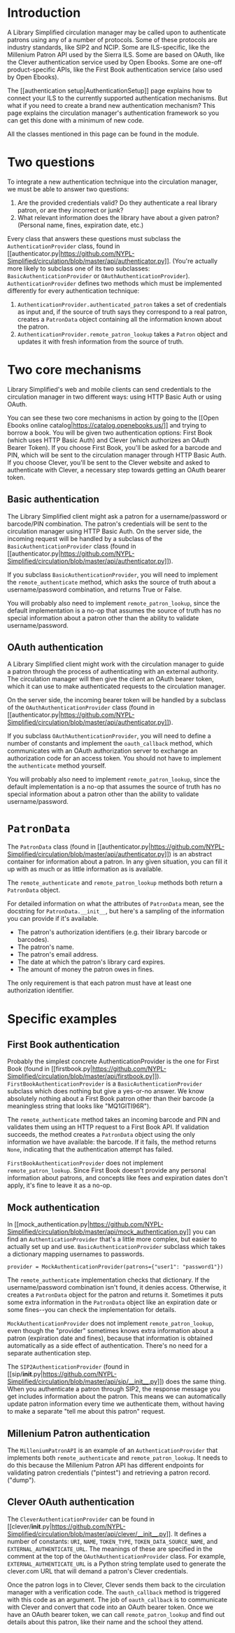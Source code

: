 # Introduction

A Library Simplified circulation manager may be called upon to authenticate patrons using any of a number of protocols. Some of these protocols are industry standards, like SIP2 and NCIP. Some are ILS-specific, like the Millenium Patron API used by the Sierra ILS. Some are based on OAuth, like the Clever authentication service used by Open Ebooks. Some are one-off product-specific APIs, like the First Book authentication service (also used by Open Ebooks).

The [[authentication setup|AuthenticationSetup]] page explains how to connect your ILS to the currently supported authentication mechanisms. But what if you need to create a brand new authentication mechanism? This page explains the circulation manager's authentication framework so you can get this done with a minimum of new code.

All the classes mentioned in this page can be found in the  module.

# Two questions

To integrate a new authentication technique into the circulation manager, we must be able to answer two questions:

1. Are the provided credentials valid? Do they authenticate a real library patron, or are they incorrect or junk?
2. What relevant information does the library have about a given patron? (Personal name, fines, expiration date, etc.)

Every class that answers these questions must subclass the `AuthenticationProvider` class, found in [[authenticator.py|https://github.com/NYPL-Simplified/circulation/blob/master/api/authenticator.py]]. (You're actually more likely to subclass one of its two subclasses: `BasicAuthenticationProvider` or `OAuthAuthenticationProvider`). `AuthenticationProvider` defines two methods which must be implemented differently for every authentication technique:

1. `AuthenticationProvider.authenticated_patron` takes a set of credentials as input and, if the source of truth says they correspond to a real patron, creates a `PatronData` object containing all the information known about the patron.
2. `AuthenticationProvider.remote_patron_lookup` takes a `Patron` object and updates it with fresh information from the source of truth.

# Two core mechanisms

Library Simplified's web and mobile clients can send credentials to the circulation manager in two different ways: using HTTP Basic Auth or using OAuth.

You can see these two core mechanisms in action by going to the [[Open Ebooks online catalog|https://catalog.openebooks.us/]] and trying to borrow a book. You will be given two authentication options: First Book (which uses HTTP Basic Auth) and Clever (which authorizes an OAuth Bearer Token). If you choose First Book, you'll be asked for a barcode and PIN, which will be sent to the circulation manager through HTTP Basic Auth. If you choose Clever, you'll be sent to the Clever website and asked to authenticate with Clever, a necessary step towards getting an OAuth bearer token.

## Basic authentication

The Library Simplified client might ask a patron for a username/password or barcode/PIN combination. The patron's credentials will be sent to the circulation manager using HTTP Basic Auth. On the server side, the incoming request will be handled by a subclass of the `BasicAuthenticationProvider` class (found in [[authenticator.py|https://github.com/NYPL-Simplified/circulation/blob/master/api/authenticator.py]]).

If you subclass `BasicAuthenticationProvider`, you will need to implement the `remote_authenticate` method, which asks the source of truth about a username/password combination, and returns True or False.

You will probably also need to implement `remote_patron_lookup`, since the default implementation is a no-op that assumes the source of truth has no special information about a patron other than the ability to validate username/password.

## OAuth authentication

A Library Simplified client might work with the circulation manager to guide a patron through the process of authenticating with an external authority. The circulation manager will then give the client an OAuth bearer token, which it can use to make authenticated requests to the circulation manager. 

On the server side, the incoming bearer token will be handled by a subclass of the `OAuthAuthenticationProvider` class (found in [[authenticator.py|https://github.com/NYPL-Simplified/circulation/blob/master/api/authenticator.py]]).

If you subclass `OAuthAuthenticationProvider`, you will need to define a number of constants and implement the `oauth_callback` method, which communicates with an OAuth authorization server to exchange an authorization code for an access token. You should not have to implement the `authenticate` method yourself.

You will probably also need to implement `remote_patron_lookup`, since the default implementation is a no-op that assumes the source of truth has no special information about a patron other than the ability to validate username/password.

# `PatronData`

The `PatronData` class (found in [[authenticator.py|https://github.com/NYPL-Simplified/circulation/blob/master/api/authenticator.py]]) is an abstract container for information about a patron. In any given situation, you can fill it up with as much or as little information as is available.

The `remote_authenticate` and `remote_patron_lookup` methods both return a `PatronData` object.

For detailed information on what the attributes of `PatronData` mean, see the docstring for `PatronData.__init__`,  but here's a sampling of the information you can provide if it's available.

* The patron's authorization identifiers (e.g. their library barcode or barcodes).
* The patron's name.
* The patron's email address.
* The date at which the patron's library card expires.
* The amount of money the patron owes in fines.

The only requirement is that each patron must have at least one authorization identifier.

# Specific examples

## First Book authentication

Probably the simplest concrete AuthenticationProvider is the one for First Book
(found in [[firstbook.py|https://github.com/NYPL-Simplified/circulation/blob/master/api/firstbook.py]]). `FirstBookAuthenticationProvider` is a `BasicAuthenticationProvider` subclass which does nothing but give a yes-or-no answer. We know absolutely nothing about a First Book patron other than their barcode (a meaningless string that looks like "MQ1GITI96R").

The `remote_authenticate` method takes an incoming barcode and PIN and validates them using an HTTP request to a First Book API. If validation succeeds, the method creates a `PatronData` object using the only information we have available: the barcode. If it fails, the method returns `None`, indicating that the authentication attempt has failed.

`FirstBookAuthenticationProvider` does not implement `remote_patron_lookup`. Since First Book doesn't provide any personal information about patrons, and concepts like fees and expiration dates don't apply, it's fine to leave it as a no-op.

## Mock authentication

In [[mock_authentication.py|https://github.com/NYPL-Simplified/circulation/blob/master/api/mock_authentication.py]] you can find an `AuthenticationProvider` that's a little more complex, but easier to actually set up and use. `BasicAuthenticationProvider` subclass which  takes a dictionary mapping usernames to passwords.

```
provider = MockAuthenticationProvider(patrons={"user1": "password1"})
```

The `remote_authenticate` implementation checks that dictionary. If the username/password combination isn't found, it denies access. Otherwise, it creates a `PatronData` object for the patron and returns it. Sometimes it puts some extra information in the `PatronData` object like an expiration date or some fines--you can check the implementation for details.

`MockAuthenticationProvider` does not implement `remote_patron_lookup`, even though the "provider" sometimes knows extra information about a patron (expiration date and fines), because that information is obtained automatically as a side effect of authentication. There's no need for a separate authentication step.

The `SIP2AuthenticationProvider` (found in [[sip/__init__.py|https://github.com/NYPL-Simplified/circulation/blob/master/api/sip/__init__.py]]) does the same thing. When you authenticate a patron through SIP2, the response message you get includes information about the patron. This means we can automatically update patron information every time we authenticate them, without having to make a separate "tell me about this patron" request.

## Millenium Patron authentication

The `MilleniumPatronAPI` is an example of an `AuthenticationProvider` that implements both `remote_authenticate` and `remote_patron_lookup`. It needs to do this because the Millenium Patron API has different endpoints for validating patron credentials ("pintest") and retrieving a patron record. ("dump").

## Clever OAuth authentication

The `CleverAuthenticationProvider` can be found in [[clever/__init__.py|https://github.com/NYPL-Simplified/circulation/blob/master/api/clever/__init__.py]]. It defines a number of constants: `URI`, `NAME`, `TOKEN_TYPE`, `TOKEN_DATA_SOURCE_NAME`, and `EXTERNAL_AUTHENTICATE_URL`. The meanings of these are specified in the comment at the top of the `OAuthAuthenticationProvider` class. For example, `EXTERNAL_AUTHENTICATE_URL` is a Python string template used to generate the clever.com URL that will demand a patron's Clever credentials.

Once the patron logs in to Clever, Clever sends them back to the circulation manager with a verification code. The `oauth_callback` method is triggered with this code as an argument. The job of `oauth_callback` is to communicate with Clever and convert that code into an OAuth bearer token. Once we have an OAuth bearer token, we can call `remote_patron_lookup` and find out details about this patron, like their name and the school they attend.